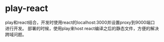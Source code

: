 # play-react
play和react结合，开发时使用react的localhost:3000并设置proxy到9000端口进行开发。
部署的时候，使用play来host react编译之后的静态文件，方便的解决跨域问题。
